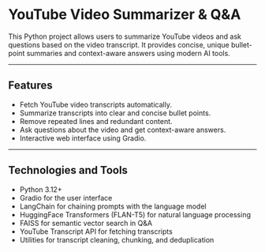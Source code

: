 # YouTube Video Summarizer & Q&A

This Python project allows users to summarize YouTube videos and ask questions based on the video transcript. It provides concise, unique bullet-point summaries and context-aware answers using modern AI tools.

---

## Features

- Fetch YouTube video transcripts automatically.
- Summarize transcripts into clear and concise bullet points.
- Remove repeated lines and redundant content.
- Ask questions about the video and get context-aware answers.
- Interactive web interface using Gradio.

---

## Technologies and Tools

- Python 3.12+
- Gradio for the user interface
- LangChain for chaining prompts with the language model
- HuggingFace Transformers (FLAN-T5) for natural language processing
- FAISS for semantic vector search in Q&A
- YouTube Transcript API for fetching transcripts
- Utilities for transcript cleaning, chunking, and deduplication


